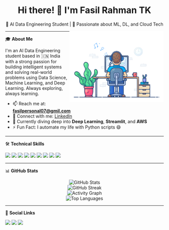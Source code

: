 <h1 align="center">Hi there! 👋 I'm Fasil Rahman TK </h1>
<p align="center">🚀 AI Data Engineering Student | 🧠 Passionate about ML, DL, and Cloud Tech</p>

<img align="right" alt="Coding" width="300" src="https://raw.githubusercontent.com/andreapollastri/andreapollastri/main/intro.gif">

--- 

🎓 **About Me**

I'm an AI Data Engineering student based in 🇮🇳 India with a strong passion for building intelligent systems and solving real-world problems using Data Science, Machine Learning, and Deep Learning. Always exploring, always learning.

- 📫 Reach me at: **[fasilpersonal07@gmil.com](mailto:fasilpersonal07@gmail.com)**
- 💼 Connect with me: [LinkedIn](https://www.linkedin.com/in/fasil-rahman)
- 🌱 Currently diving deep into **Deep Learning**, **Streamlit**, and **AWS**
- ⚡ Fun Fact: I automate my life with Python scripts 😄

---

🛠️ **Technical Skills**

<p align="left">
  <img src="https://img.shields.io/badge/Python-3776AB?style=for-the-badge&logo=python&logoColor=white"/>
  <img src="https://img.shields.io/badge/SQL-336791?style=for-the-badge&logo=postgresql&logoColor=white"/>
  <img src="https://img.shields.io/badge/Power BI-F2C811?style=for-the-badge&logo=powerbi&logoColor=black"/>
  <img src="https://img.shields.io/badge/Flask-000000?style=for-the-badge&logo=flask&logoColor=white"/>
  <img src="https://img.shields.io/badge/Streamlit-FF4B4B?style=for-the-badge&logo=streamlit&logoColor=white"/>
  <img src="https://img.shields.io/badge/Machine Learning-009688?style=for-the-badge"/>
  <img src="https://img.shields.io/badge/Deep Learning-673AB7?style=for-the-badge"/>
  <img src="https://img.shields.io/badge/AWS-232F3E?style=for-the-badge&logo=amazonaws&logoColor=white"/>
  <img src="https://img.shields.io/badge/Git-F05032?style=for-the-badge&logo=git&logoColor=white"/>
</p>

---

📊 **GitHub Stats**

<p align="center">
  <img src="https://github-readme-stats.vercel.app/api?username=Fasiiltk&show_icons=true&count_private=true&title_color=22c55e&text_color=ffffff&icon_color=14b8a6&bg_color=1c1917&hide_border=true" alt="GitHub Stats"/>
  <br/>
  <img src="https://github-readme-streak-stats.herokuapp.com/?user=Fasiiltk&stroke=ffffff&background=1c1917&ring=22c55e&fire=22c55e&currStreakNum=ffffff&currStreakLabel=22c55e&sideNums=ffffff&sideLabels=ffffff&dates=ffffff&hide_border=true" alt="GitHub Streak"/>
  <br/>
  <img src="https://github-readme-activity-graph.cyclic.app/graph?username=Fasiiltk&bg_color=1c1917&color=ffffff&line=14b8a6&point=ffffff&area=true&hide_border=true&custom_title=GitHub%20Activity%20Graph" alt="Activity Graph"/>
  <br/>
  <img src="https://github-readme-stats.vercel.app/api/top-langs/?username=Fasiiltk&layout=compact&langs_count=10&title_color=22c55e&text_color=ffffff&icon_color=14b8a6&bg_color=1c1917&hide_border=true" alt="Top Languages"/>
</p>

---

📱 **Social Links**

<p align="left">
  <a href="https://www.github.com/Fasiiltk" target="_blank"><img src="https://raw.githubusercontent.com/danielcranney/readme-generator/main/public/icons/socials/github.svg" width="32" /></a>
  <a href="https://www.linkedin.com/in/fasil-rahman" target="_blank"><img src="https://raw.githubusercontent.com/danielcranney/readme-generator/main/public/icons/socials/linkedin.svg" width="32" /></a>
  <a href="http://www.instagram.com/fazxiii__" target="_blank"><img src="https://raw.githubusercontent.com/danielcranney/readme-generator/main/public/icons/socials/instagram.svg" width="32" /></a>
</p>

